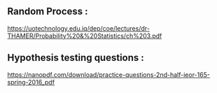 ## Random Process :

https://uotechnology.edu.iq/dep/coe/lectures/dr-THAMER/Probability%20&%20Statistics/ch%203.pdf

## Hypothesis testing questions :

https://nanopdf.com/download/practice-questions-2nd-half-ieor-165-spring-2016_pdf
